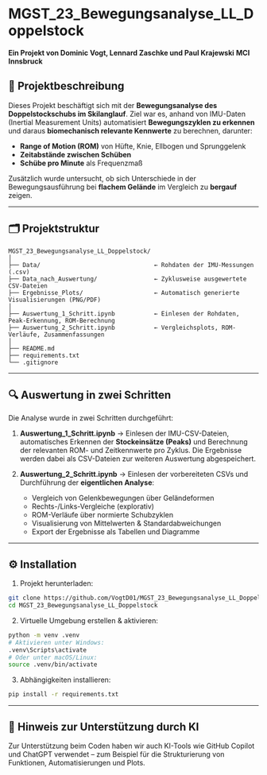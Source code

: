 # MGST\_23\_Bewegungsanalyse\_LL\_Doppelstock

**Ein Projekt von Dominic Vogt, Lennard Zaschke und Paul Krajewski**
**MCI Innsbruck**

## 📘 Projektbeschreibung

Dieses Projekt beschäftigt sich mit der **Bewegungsanalyse des Doppelstockschubs im Skilanglauf**. Ziel war es, anhand von IMU-Daten (Inertial Measurement Units) automatisiert **Bewegungszyklen zu erkennen** und daraus **biomechanisch relevante Kennwerte** zu berechnen, darunter:

* **Range of Motion (ROM)** von Hüfte, Knie, Ellbogen und Sprunggelenk
* **Zeitabstände zwischen Schüben**
* **Schübe pro Minute** als Frequenzmaß

Zusätzlich wurde untersucht, ob sich Unterschiede in der Bewegungsausführung bei **flachem Gelände** im Vergleich zu **bergauf** zeigen.

---

## 🗂️ Projektstruktur

```
MGST_23_Bewegungsanalyse_LL_Doppelstock/
│
├── Data/                                ← Rohdaten der IMU-Messungen (.csv)
├── Data_nach_Auswertung/                ← Zyklusweise ausgewertete CSV-Dateien
├── Ergebnisse_Plots/                    ← Automatisch generierte Visualisierungen (PNG/PDF)
│
├── Auswertung_1_Schritt.ipynb           ← Einlesen der Rohdaten, Peak-Erkennung, ROM-Berechnung
├── Auswertung_2_Schritt.ipynb           ← Vergleichsplots, ROM-Verläufe, Zusammenfassungen
│
├── README.md
├── requirements.txt
└── .gitignore
```

---

## 🔍 Auswertung in zwei Schritten

Die Analyse wurde in zwei Schritten durchgeführt:

1. **Auswertung\_1\_Schritt.ipynb**
   → Einlesen der IMU-CSV-Dateien, automatisches Erkennen der **Stockeinsätze (Peaks)** und Berechnung der relevanten ROM- und Zeitkennwerte pro Zyklus.
   Die Ergebnisse werden dabei als CSV-Dateien zur weiteren Auswertung abgespeichert.

2. **Auswertung\_2\_Schritt.ipynb**
   → Einlesen der vorbereiteten CSVs und Durchführung der **eigentlichen Analyse**:

   * Vergleich von Gelenkbewegungen über Geländeformen
   * Rechts-/Links-Vergleiche (explorativ)
   * ROM-Verläufe über normierte Schubzyklen
   * Visualisierung von Mittelwerten & Standardabweichungen
   * Export der Ergebnisse als Tabellen und Diagramme

---

## ⚙️ Installation

1. Projekt herunterladen:

```sh
git clone https://github.com/VogtD01/MGST_23_Bewegungsanalyse_LL_Doppelstock.git
cd MGST_23_Bewegungsanalyse_LL_Doppelstock
```

2. Virtuelle Umgebung erstellen & aktivieren:

```sh
python -m venv .venv
# Aktivieren unter Windows:
.venv\Scripts\activate
# Oder unter macOS/Linux:
source .venv/bin/activate
```

3. Abhängigkeiten installieren:

```sh
pip install -r requirements.txt
```

---

## 🤖 Hinweis zur Unterstützung durch KI

Zur Unterstützung beim Coden haben wir auch KI-Tools wie GitHub Copilot und ChatGPT verwendet – zum Beispiel für die Strukturierung von Funktionen, Automatisierungen und Plots.


